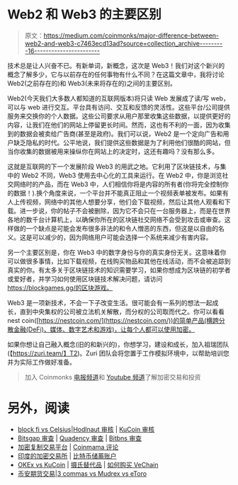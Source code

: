 # Web2 和 Web3 的主要区别

> 原文：<https://medium.com/coinmonks/major-difference-between-web2-and-web3-c7463ecd13ad?source=collection_archive---------16----------------------->

技术总是让人兴奋不已。有新单词，新概念，这次是 Web3！我们对这个新兴的概念了解多少，它与以前存在的任何事物有什么不同？在这篇文章中，我将讨论 Web2(之前存在的)和 Web3(未来将存在的)之间的主要区别。

Web2(今天我们大多数人都知道的互联网版本)将只读 Web 发展成了读/写 web，可以与 web 进行交互。平台具有访问、交互和反馈的灵活性。这些平台/公司提供服务来交换你的个人数据。这些公司要求从用户那里收集这些数据，以提供更好的内容，让我们在他们的网站上停留更长时间。然而，这也有不利的一面，因为收集到的数据会被卖给广告商(甚至是政府)。我们可以说，Web2 是一个定向广告和用户缺乏隐私的时代。公平地说，我们提供这些数据是为了利用他们很酷的网站，但当你收集的数据被用来操纵你在网站上的决定时，这还有趣吗？没有那么多。

这就是互联网的下一个发展阶段 Web3 的用武之地。它利用了区块链技术，与集中的 Web2 不同，Web3 使用去中心化的工具来运行。在 Web2 中，你是浏览社交网络时的产品，而在 Web3 中，人们相信你将是内容的所有者(你将完全控制你的数据！).换个角度来说，一个平台并不能真正阻止一个视频表单被发布。如果有人上传视频，网络中的其他人想要分享，他们会下载视频，然后让其他人观看和下载。进一步说，你的帖子不会被删除，因为它不会只在一台服务器上，而是在世界各地的数千台计算机上，以确保你所在的区块链社交网络不会受到攻击或审查。这样做的一个缺点是可能会发布很多非法的和令人憎恶的东西，但这是以自由的名义。这是可以减少的，因为网络用户可能会选择一个系统来减少有害内容。

另一个主要区别是，你在 Web3 中的数字身份与你的真实身份无关。这意味着你可以做很多事情，比如下载视频，在线购买物品和其他在线活动，而不会被追踪到真实的你。有太多关于区块链技术的知识需要学习，如果你想成为区块链的初学者或爱好者，并学习如何使用区块链技术解决问题，请访问 https://blockgames.gg/的区块游戏。

Web3 是一项新技术，不会一下子改变生活。很可能会有一系列的想法一起成长，直到中央集权的公司被立法机关解散，而分权的公司取而代之。你可以看看 nest coin([https://nestcoin.com/](https://nestcoin.com/))的简单产品(横跨分散金融(DeFi)、媒体、数字艺术和游戏)，让每个人都可以使用加密。

如果你想让自己融入概念(旧的和新兴的)，你想学习，建设和成长，加入祖瑞团队(【https://zuri.team/】T2)。Zuri 团队会将您置于工作模拟环境中，以帮助培训您并为实际工作做好准备。

> 加入 Coinmonks [电报频道](https://t.me/coincodecap)和 [Youtube 频道](https://www.youtube.com/c/coinmonks/videos)了解加密交易和投资

# 另外，阅读

*   [block fi vs Celsius](/coinmonks/blockfi-vs-celsius-vs-hodlnaut-8a1cc8c26630)|[Hodlnaut 审核](/coinmonks/hodlnaut-review-best-way-to-hodl-is-to-earn-interest-on-your-bitcoin-6658a8c19edf) | [KuCoin 审核](https://coincodecap.com/kucoin-review)
*   [Bitsgap 审查](/coinmonks/bitsgap-review-a-crypto-trading-bot-that-makes-easy-money-a5d88a336df2) | [Quadency 审查](/coinmonks/quadency-review-a-crypto-trading-automation-platform-3068eaa374e1) | [Bitbns 审查](/coinmonks/bitbns-review-38256a07e161)
*   [加密复制交易平台](/coinmonks/top-10-crypto-copy-trading-platforms-for-beginners-d0c37c7d698c) | [Coinmama 评论](/coinmonks/coinmama-review-ace5641bde6e)
*   [印度的加密交易所](/coinmonks/bitcoin-exchange-in-india-7f1fe79715c9) | [比特币储蓄账户](/coinmonks/bitcoin-savings-account-e65b13f92451)
*   [OKEx vs KuCoin](https://coincodecap.com/okex-kucoin) | [摄氏替代品](https://coincodecap.com/celsius-alternatives) | [如何购买 VeChain](https://coincodecap.com/buy-vechain)
*   [币安期货交易](https://coincodecap.com/binance-futures-trading)|[3 commas vs Mudrex vs eToro](https://coincodecap.com/mudrex-3commas-etoro)